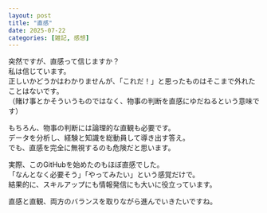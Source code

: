 ```yaml
---
layout: post
title: "直感"
date: 2025-07-22
categories: [雑記, 感想]
---
```


突然ですが、直感って信じますか？  
私は信じています。  
正しいかどうかはわかりませんが、「これだ！」と思ったものはそこまで外れたことはないです。  
（賭け事とかそういうものではなく、物事の判断を直感にゆだねるという意味です）  
  
もちろん、物事の判断には論理的な直観も必要です。  
データを分析し、経験と知識を総動員して導き出す答え。  
でも、直感を完全に無視するのも危険だと思います。  
  
実際、このGitHubを始めたのもほぼ直感でした。  
「なんとなく必要そう」「やってみたい」という感覚だけで。  
結果的に、スキルアップにも情報発信にも大いに役立っています。  
  
直感と直観、両方のバランスを取りながら進んでいきたいですね。  
  
